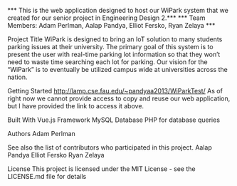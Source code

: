 *** This is the web application designed to host our WiPark system that we created for our senior project in Engineering Design 2.***
*** Team Members: Adam Perlman, Aalap Pandya, Elliot Fersko, Ryan Zelaya ***

Project Title
WiPark is designed to bring an IoT solution to many students parking issues at their university. The primary goal of this system is to present the user with real-time parking lot information so that they won’t need to waste time searching each lot for parking. Our vision for the “WiPark” is to eventually be utilized campus wide at universities across the nation. 


Getting Started
http://lamp.cse.fau.edu/~pandyaa2013/WiParkTest/
As of right now we cannot provide access to copy and reuse our web application, but I have provided the link to access it above.


Built With
Vue.js Framework
MySQL Database
PHP for database queries


Authors
Adam Perlman

See also the list of contributors who participated in this project.
Aalap Pandya
Elliot Fersko
Ryan Zelaya

License
This project is licensed under the MIT License - see the LICENSE.md file for details

